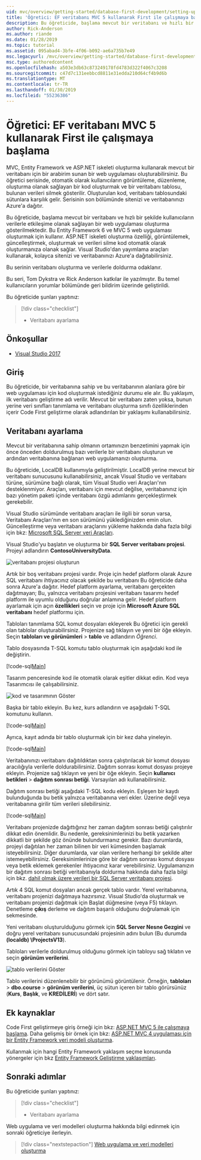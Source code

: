 ```yaml
---
uid: mvc/overview/getting-started/database-first-development/setting-up-database
title: 'Öğretici: EF veritabanı MVC 5 kullanarak First ile çalışmaya başlama'
description: Bu öğreticide, başlama mevcut bir veritabanı ve hızlı bir şekilde kullanıcıların verilerle etkileşime olanak sağlayan bir web uygulaması oluşturma gösterilmektedir.
author: Rick-Anderson
ms.author: riande
ms.date: 01/28/2019
ms.topic: tutorial
ms.assetid: 095abad4-3bfe-4f06-b092-ae6a735b7e49
msc.legacyurl: /mvc/overview/getting-started/database-first-development/setting-up-database
msc.type: authoredcontent
ms.openlocfilehash: a503e3db63c873249178fd4783d322f4067c3208
ms.sourcegitcommit: c47d7c131eebbcd8811e31edda210d64cf4b9d6b
ms.translationtype: MT
ms.contentlocale: tr-TR
ms.lasthandoff: 01/30/2019
ms.locfileid: "55236386"
---
```

# <a name="tutorial-get-started-with-ef-database-first-using-mvc-5"></a>Öğretici: EF veritabanı MVC 5 kullanarak First ile çalışmaya başlama

MVC, Entity Framework ve ASP.NET iskeleti oluşturma kullanarak mevcut bir veritabanı için bir arabirim sunan bir web uygulaması oluşturabilirsiniz. Bu öğretici serisinde, otomatik olarak kullanıcıların görüntüleme, düzenleme, oluşturma olanak sağlayan bir kod oluşturmak ve bir veritabanı tablosu, bulunan verileri silmek gösterilir. Oluşturulan kod, veritabanı tablosundaki sütunlara karşılık gelir. Serisinin son bölümünde sitenizi ve veritabanınızı Azure'a dağıtır.

Bu öğreticide, başlama mevcut bir veritabanı ve hızlı bir şekilde kullanıcıların verilerle etkileşime olanak sağlayan bir web uygulaması oluşturma gösterilmektedir. Bu Entity Framework 6 ve MVC 5 web uygulaması oluşturmak için kullanır. ASP.NET iskeleti oluşturma özelliği, görüntülemek, güncelleştirmek, oluşturmak ve verileri silme kod otomatik olarak oluşturmanıza olanak sağlar. Visual Studio'dan yayımlama araçları kullanarak, kolayca sitenizi ve veritabanınızı Azure'a dağıtabilirsiniz.

Bu serinin veritabanı oluşturma ve verilerle doldurma odaklanır.

Bu seri, Tom Dykstra ve Rick Anderson katkılar ile yazılmıştır. Bu temel kullanıcıların yorumlar bölümünde geri bildirim üzerinde geliştirildi.

Bu öğreticide şunları yaptınız:

> [!div class="checklist"]
> * Veritabanı ayarlama

## <a name="prerequisites"></a>Önkoşullar

* [Visual Studio 2017](https://visualstudio.microsoft.com/downloads/?utm_medium=microsoft&utm_source=docs.microsoft.com&utm_campaign=button+cta&utm_content=download+vs2017)

## <a name="introduction"></a>Giriş

Bu öğreticide, bir veritabanına sahip ve bu veritabanının alanlara göre bir web uygulaması için kod oluşturmak istediğiniz durumu ele alır. Bu yaklaşım, ilk veritabanı geliştirme adı verilir. Mevcut bir veritabanı zaten yoksa, bunun yerine veri sınıfları tanımlama ve veritabanı oluşturma sınıfı özelliklerinden içerir Code First geliştirme olarak adlandırılan bir yaklaşımı kullanabilirsiniz.

## <a name="set-up-the-database"></a>Veritabanı ayarlama

Mevcut bir veritabanına sahip olmanın ortamınızın benzetimini yapmak için önce önceden doldurulmuş bazı verilerle bir veritabanı oluşturun ve ardından veritabanına bağlanan web uygulamanızı oluşturma.

Bu öğreticide, LocalDB kullanımıyla geliştirilmiştir. LocalDB yerine mevcut bir veritabanı sunucusunu kullanabilirsiniz, ancak Visual Studio ve veritabanı türüne, sürümüne bağlı olarak, tüm Visual Studio veri Araçları'nın desteklenmiyor. Araçları, veritabanı için mevcut değilse, veritabanınız için bazı yönetim paketi içinde veritabanı özgü adımlarını gerçekleştirmek gerekebilir.

Visual Studio sürümünde veritabanı araçları ile ilgili bir sorun varsa, Veritabanı Araçları'nın en son sürümünü yüklediğinizden emin olun. Güncelleştirme veya veritabanı araçlarını yükleme hakkında daha fazla bilgi için bkz: [Microsoft SQL Server veri Araçları](https://msdn.microsoft.com/data/hh297027).

Visual Studio'yu başlatın ve oluşturma bir **SQL Server veritabanı projesi**. Projeyi adlandırın **ContosoUniversityData**.

![veritabanı projesi oluşturun](setting-up-database/_static/image1.png)

Artık bir boş veritabanı projesi vardır. Proje için hedef platform olarak Azure SQL veritabanı ihtiyacınız olacak şekilde bu veritabanı Bu öğreticide daha sonra Azure'a dağıtır. Hedef platform ayarlama, veritabanı gerçekten dağıtmayan; Bu, yalnızca veritabanı projesini veritabanı tasarımı hedef platform ile uyumlu olduğunu doğrular anlamına gelir. Hedef platform ayarlamak için açın **özellikleri** seçin ve proje için **Microsoft Azure SQL veritabanı** hedef platformu için.

Tabloları tanımlama SQL komut dosyaları ekleyerek Bu öğretici için gerekli olan tablolar oluşturabilirsiniz. Projenize sağ tıklayın ve yeni bir öğe ekleyin. Seçin **tabloları ve görünümleri** > **tablo** ve adlandırın *Öğrenci*.

Tablo dosyasında T-SQL komutu tablo oluşturmak için aşağıdaki kod ile değiştirin.

[!code-sql[Main](setting-up-database/samples/sample1.sql)]

Tasarım penceresinde kod ile otomatik olarak eşitler dikkat edin. Kod veya Tasarımcısı ile çalışabilirsiniz.

![kod ve tasarımının Göster](setting-up-database/_static/image5.png)

Başka bir tablo ekleyin. Bu kez, kurs adlandırın ve aşağıdaki T-SQL komutunu kullanın.

[!code-sql[Main](setting-up-database/samples/sample2.sql)]

Ayrıca, kayıt adında bir tablo oluşturmak için bir kez daha yineleyin.

[!code-sql[Main](setting-up-database/samples/sample3.sql)]

Veritabanınızı veritabanı dağıtıldıktan sonra çalıştırılacak bir komut dosyası aracılığıyla verilerle doldurabilirsiniz. Dağıtım sonrası komut dosyası projeye ekleyin. Projenize sağ tıklayın ve yeni bir öğe ekleyin. Seçin **kullanıcı betikleri** > **dağıtım sonrası betiği**. Varsayılan adı kullanabilirsiniz.

Dağıtım sonrası betiği aşağıdaki T-SQL kodu ekleyin. Eşleşen bir kaydı bulunduğunda bu betik yalnızca veritabanına veri ekler. Üzerine değil veya veritabanına girilir tüm verileri silebilirsiniz.

[!code-sql[Main](setting-up-database/samples/sample4.sql)]

Veritabanı projenizde dağıttığınız her zaman dağıtım sonrası betiği çalıştırılır dikkat edin önemlidir. Bu nedenle, gereksinimlerinizi bu betik yazarken dikkatli bir şekilde göz önünde bulundurmanız gerekir. Bazı durumlarda, projeyi dağıtılan her zaman bilinen bir veri kümesinden başlamak isteyebilirsiniz. Diğer durumlarda, var olan verilere herhangi bir şekilde alter istemeyebilirsiniz. Gereksinimlerinize göre bir dağıtım sonrası komut dosyası veya betik eklemek gerekenler ihtiyacınız karar verebilirsiniz. Uygulamanızın bir dağıtım sonrası betiği veritabanıyla doldurma hakkında daha fazla bilgi için bkz. [dahil olmak üzere verileri bir SQL Server veritabanı projesi](https://blogs.msdn.com/b/ssdt/archive/2012/02/02/including-data-in-an-sql-server-database-project.aspx).

Artık 4 SQL komut dosyaları ancak gerçek tablo vardır. Yerel veritabanına, veritabanı projenizi dağıtmaya hazırsınız. Visual Studio'da oluşturmak ve veritabanı projenizi dağıtmak için Başlat düğmesine (veya F5) tıklayın. Denetleme **çıkış** derleme ve dağıtım başarılı olduğunu doğrulamak için sekmesinde.

Yeni veritabanı oluşturulduğunu görmek için **SQL Server Nesne Gezgini** ve doğru yerel veritabanı sunucusundaki projesinin adını bulun (Bu durumda **(localdb) \ProjectsV13**).

Tabloları verilerle doldurulmuş olduğunu görmek için tabloyu sağ tıklatın ve seçin **görünüm verilerini**.

![tablo verilerini Göster](setting-up-database/_static/image9.png)

Tablo verilerini düzenlenebilir bir görünümü görüntülenir. Örneğin, **tabloları** > **dbo.course** > **görünüm verilerini**, üç sütun içeren bir tablo görürsünüz (**Kurs**, **Başlık**, ve **KREDİLERİ**) ve dört satır.

## <a name="additional-resources"></a>Ek kaynaklar

Code First geliştirmeye giriş örneği için bkz: [ASP.NET MVC 5 ile çalışmaya başlama](../introduction/getting-started.md). Daha gelişmiş bir örnek için bkz: [ASP.NET MVC 4 uygulaması için bir Entity Framework veri modeli oluşturma](../getting-started-with-ef-using-mvc/creating-an-entity-framework-data-model-for-an-asp-net-mvc-application.md).

Kullanmak için hangi Entity Framework yaklaşım seçme konusunda yönergeler için bkz [Entity Framework Geliştirme yaklaşımları](https://msdn.microsoft.com/library/ms178359.aspx#dbfmfcf).

## <a name="next-steps"></a>Sonraki adımlar

Bu öğreticide şunları yaptınız:

> [!div class="checklist"]
> * Veritabanı ayarlama

Web uygulama ve veri modelleri oluşturma hakkında bilgi edinmek için sonraki öğreticiye ilerleyin.
> [!div class="nextstepaction"]
> [Web uygulama ve veri modelleri oluşturma](creating-the-web-application.md)